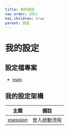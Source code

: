 ```yaml
---
title: 我的設定
nav_order: 2021
has_children: true
parent: 設定
---
```


# 我的設定

## 設定檔專案

* [main](https://github.com/samwhelp/note-about-herbstluftwm/tree/gh-pages/_demo/config/herbstluftwm-config/main/config/herbstluftwm)

## 我的設定架構

| 主題 | 備註 |
| --- | --- |
| [xsession](main/xsession) | 登入啟動流程 |
